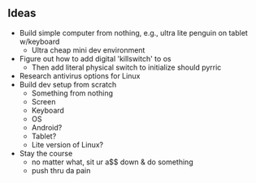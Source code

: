 ## Ideas
  - Build simple computer from nothing, e.g., ultra lite penguin on tablet w/keyboard
    * Ultra cheap mini dev environment
  - Figure out how to add digital 'killswitch' to os
    * Then add literal physical switch to initialize should pyrric
  - Research antivirus options for Linux
  - Build dev setup from scratch
    * Something from nothing
    * Screen
    * Keyboard
    * OS
    * Android?
    * Tablet?
    * Lite version of Linux?
  - Stay the course
    * no matter what, sit ur a$$ down & do something
    * push thru da pain
    
